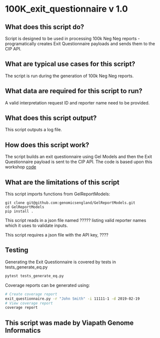 # 100K_exit_questionnaire v 1.0

## What does this script do?
Script is designed to be used in processing 100k Neg Neg reports - programatically creates Exit Questionnaire payloads and sends them to the CIP API.  

## What are typical use cases for this script?
The script is run during the generation of 100k Neg Neg reports.

## What data are required for this script to run?

A valid interpretation request ID and reporter name need to be provided. 

## What does this script output?

This script outputs a log file.

## How does this script work?

The script builds an exit questionnaire using Gel Models and then the Exit Questionnaire payload is sent to the CIP API.  The code is based upon this workshop [code](https://github.com/genomicsengland/ACGS_GeL_API_workshop/blob/master/Exit_Questionnaire_Workshop/WORKSHOP.ipynb)  

## What are the limitations of this script

This script imports functions from GelReportModels:
```git
git clone git@github.com:genomicsengland/GelReportModels.git
cd GelReportModels
pip install .
```
This script reads in a json file named ????? listing valid reporter names which it uses to validate inputs.

This script requires a json file with the API key, ???? 

## Testing 

Generating the Exit Questionnaire is covered by tests in tests_generate_eq.py
```bash
pytest tests_generate_eq.py
```
Coverage reports can be generated using:

```bash
# Create coverage report
exit_questionnaire.py -r "John Smith" -i 11111-1 -d 2019-02-19
# View coverage report
coverage report
```

## This script was made by Viapath Genome Informatics

